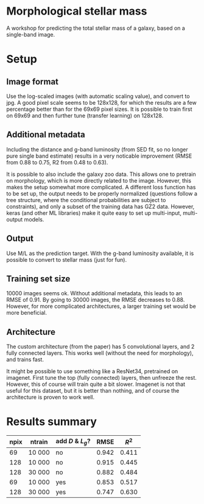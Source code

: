 # Morphological stellar mass

A workshop for predicting the total stellar mass of a galaxy, based on a single-band image.

# Setup

## Image format

Use the log-scaled images (with automatic scaling value), and convert to jpg. A good pixel scale seems to be 128x128, for which the results are a few percentage better than for the 69x69 pixel sizes. It is possible to train first on 69x69 and then further tune (transfer learning) on 128x128.

## Additional metadata

Including the distance and g-band luminosity (from SED fit, so no longer pure single band estimate) results in a very noticable improvement (RMSE from 0.88 to 0.75, R2 from 0.48 to 0.63).

It is possible to also include the galaxy zoo data. This allows one to pretrain on morphology, which is more directly related to the image. However, this makes the setup somewhat more complicated. A different loss function has to be set up, the output needs to be properly normalized (questions follow a tree structure, where the conditional probabilities are subject to constraints), and only a subset of the training data has GZ2 data. However, keras (and other ML libraries) make it quite easy to set up multi-input, multi-output models.

## Output

Use M/L as the prediction target. With the g-band luminosity available, it is possible to convert to stellar mass (just for fun).

## Training set size

10000 images seems ok. Without additional metadata, this leads to an RMSE of 0.91. By going to 30000 images, the RMSE decreases to 0.88. However, for more complicated architectures, a larger training set would be more beneficial.

## Architecture

The custom architecture (from the paper) has 5 convolutional layers, and 2 fully connected layers. This works well (without the need for morphology), and trains fast.

It might be possible to use something like a ResNet34, pretrained on imagenet. First tune the top (fully connected) layers, then unfreeze the rest. However, this of course will train quite a bit slower. Imagenet is not that useful for this dataset, but it is better than nothing, and of course the architecture is proven to work well.

# Results summary

| npix | ntrain | add $D$ & $L_g$? | RMSE  | $R^2$ |
| ---- | ------ | ------------ | ----- | ----- |
| 69   | 10 000 | no           | 0.942 | 0.411 |
| 128  | 10 000 | no           | 0.915 | 0.445 |
| 128  | 30 000 | no           | 0.882 | 0.484 |
| 69   | 10 000 | yes          | 0.853 | 0.517 |
| 128  | 30 000 | yes          | 0.747 | 0.630 |
